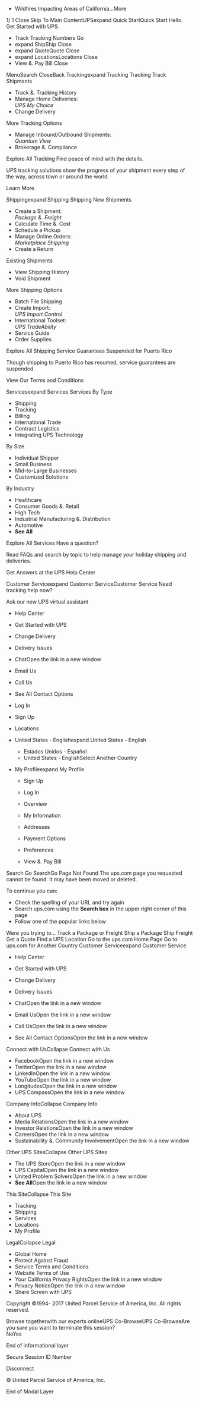 *   Wildfires Impacting Areas of California...More

1/ 1 Close Skip To Main ContentUPSexpand Quick StartQuick Start Hello. Get Started with UPS.

*   Track Tracking Numbers Go
*   expand ShipShip Close
*   expand QuoteQuote Close
*   expand LocationsLocations Close
*   View &. Pay Bill Close

MenuSearch CloseBack Trackingexpand Tracking Tracking Track Shipments

*   Track &. Tracking History
*   Manage Home Deliveries:  
    _UPS My Choice_
*   Change Delivery

More Tracking Options

*   Manage Inbound/Outbound Shipments:  
    _Quantum View_
*   Brokerage &. Compliance

Explore All Tracking Find peace of mind with the details.

UPS tracking solutions show the progress of your shipment every step of the way, across town or around the world.

Learn More

Shippingexpand Shipping Shipping New Shipments

*   Create a Shipment:  
    _Package &. Freight_
*   Calculate Time &. Cost
*   Schedule a Pickup
*   Manage Online Orders:  
    _Marketplace Shipping_
*   Create a Return

Existing Shipments

*   View Shipping History
*   Void Shipment

More Shipping Options

*   Batch File Shipping
*   Create Import:  
    _UPS Import Control_
*   International Toolset:  
    _UPS TradeAbility_
*   Service Guide
*   Order Supplies

Explore All Shipping Service Guarantees Suspended for Puerto Rico

Though shipping to Puerto Rico has resumed, service guarantees are suspended.

View Our Terms and Conditions

Servicesexpand Services Services By Type

*   Shipping
*   Tracking
*   Billing
*   International Trade
*   Contract Logistics
*   Integrating UPS Technology

By Size

*   Individual Shipper
*   Small Business
*   Mid-to-Large Businesses
*   Customized Solutions

By Industry

*   Healthcare
*   Consumer Goods &. Retail
*   High Tech
*   Industrial Manufacturing &. Distribution
*   Automotive
*   **See All**

Explore All Services Have a question?

Read FAQs and search by topic to help manage your holiday shipping and deliveries. 

Get Answers at the UPS Help Center

Customer Serviceexpand Customer ServiceCustomer Service Need tracking help now?

Ask our new UPS virtual assistant

*   Help Center
*   Get Started with UPS
*   Change Delivery
*   Delivery Issues

*   ChatOpen the link in a new window
*   Email Us
*   Call Us
*   See All Contact Options

*   Log In
*   Sign Up
*   Locations
*   United States - Englishexpand United States - English
    *   Estados Unidos - Español
    *   United States - EnglishSelect Another Country
*   My Profileexpand My Profile
    
    *   Sign Up
    *   Log In
    
    *   Overview
    *   My Information
    *   Addresses
    *   Payment Options
    *   Preferences
    *   View &. Pay Bill

Search Go SearchGo Page Not Found The ups.com page you requested cannot be found. It may have been moved or deleted.

To continue you can:

*   Check the spelling of your URL and try again
*   Search ups.com using the **Search box** in the upper right corner of this page
*   Follow one of the popular links below

Were you trying to... Track a Package or Freight Ship a Package Ship Freight Get a Quote Find a UPS Location Go to the ups.com Home Page Go to ups.com for Another Country Customer Serviceexpand Customer Service

*   Help Center
*   Get Started with UPS
*   Change Delivery
*   Delivery Issues

*   ChatOpen the link in a new window
*   Email UsOpen the link in a new window
*   Call UsOpen the link in a new window
*   See All Contact OptionsOpen the link in a new window

Connect with UsCollapse Connect with Us

*   FacebookOpen the link in a new window
*   TwitterOpen the link in a new window
*   LinkedInOpen the link in a new window
*   YouTubeOpen the link in a new window
*   LongitudesOpen the link in a new window
*   UPS CompassOpen the link in a new window

Company InfoCollapse Company Info

*   About UPS
*   Media RelationsOpen the link in a new window
*   Investor RelationsOpen the link in a new window
*   CareersOpen the link in a new window
*   Sustainability &. Community InvolvementOpen the link in a new window

Other UPS SitesCollapse Other UPS Sites

*   The UPS StoreOpen the link in a new window
*   UPS CapitalOpen the link in a new window
*   United Problem SolversOpen the link in a new window
*   **See All**Open the link in a new window

This SiteCollapse This Site

*   Tracking
*   Shipping
*   Services
*   Locations
*   My Profile

LegalCollapse Legal

*   Global Home
*   Protect Against Fraud
*   Service Terms and Conditions
*   Website Terms of Use
*   Your California Privacy RightsOpen the link in a new window
*   Privacy NoticeOpen the link in a new window
*   Share Screen with UPS

  

Copyright ©1994- 2017 United Parcel Service of America, Inc. All rights reserved.

Browse togetherwith our experts onlineUPS Co-BrowseUPS Co-BrowseAre you sure you want to terminate this session?  
NoYes

End of informational layer

Secure Session ID Number

Disconnect

© United Parcel Service of America, Inc.

End of Modal Layer